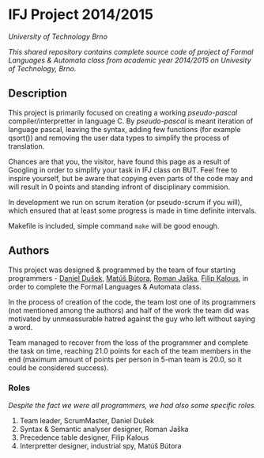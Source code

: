 IFJ Project 2014/2015
=======
*University of Technology Brno*

*This shared repository contains complete source code of project of Formal Languages & Automata class from academic year 2014/2015 on Univesity of Technology, Brno.*

## Description

This project is primarily focused on creating a working *pseudo-pascal* compiler/interpretter in language C. By *pseudo-pascal* is meant iteration of language pascal, leaving the syntax, adding few functions (for example qsort()) and removing the user data types to simplify the process of translation.

Chances are that you, the visitor, have found this page as a result of Googling in order to simplify your task in IFJ class on BUT. Feel free to inspire yourself, but be aware that copying even parts of the code may and will result in 0 points and standing infront of disciplinary commision. 

In development we run on scrum iteration (or pseudo-scrum if you will), which ensured that at least some progress is made in time definite intervals.

Makefile is included, simple command `make` will be good enough.

## Authors

This project was designed & programmed by the team of four starting programmers - [Daniel Dušek](https://github.com/dusekdan), [Matúš Bútora](https://github.com/butoramatus), [Roman Jaška](https://github.com/rsn4ke), [Filip Kalous](https://github.com/Strihtrs), in order to complete the Formal Languages & Automata class.

In the process of creation of the code, the team lost one of its programmers (not mentioned among the authors) and half of the work the team did was motivated by unmeassurable hatred against the guy who left without saying a word.

Team managed to recover from the loss of the programmer and complete the task on time, reaching 21.0 points for each of the team members in the end (maximum amount of points per person in 5-man team is 20.0, so it could be considered success).

### Roles

*Despite the fact we were all programmers, we had also some specific roles.*

1. Team leader, ScrumMaster, Daniel Dušek
2. Syntax & Semantic analyser designer, Roman Jaška
3. Precedence table designer, Filip Kalous
4. Interpretter designer, industrial spy, Matúš Bútora


